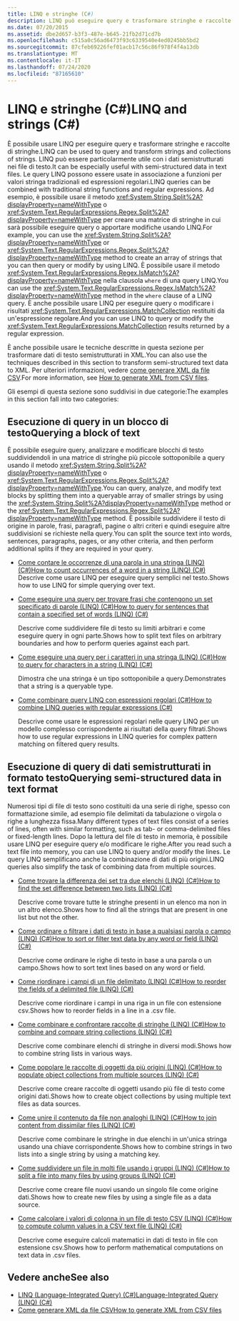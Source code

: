 ```yaml
---
title: LINQ e stringhe (C#)
description: LINQ può eseguire query e trasformare stringhe e raccolte di stringhe. È possibile combinare query LINQ con funzioni stringa C# ed espressioni regolari.
ms.date: 07/20/2015
ms.assetid: dbe2d657-b3f3-487e-b645-21fb2d71cd7b
ms.openlocfilehash: c515a0c56ad6473f93c6339540e4ed0245bb5bd2
ms.sourcegitcommit: 87cfeb69226fef01acb17c56c86f978f4f4a13db
ms.translationtype: MT
ms.contentlocale: it-IT
ms.lasthandoff: 07/24/2020
ms.locfileid: "87165610"
---
```

# <a name="linq-and-strings-c"></a><span data-ttu-id="913ae-104">LINQ e stringhe (C#)</span><span class="sxs-lookup"><span data-stu-id="913ae-104">LINQ and strings (C#)</span></span>

<span data-ttu-id="913ae-105">È possibile usare LINQ per eseguire query e trasformare stringhe e raccolte di stringhe.</span><span class="sxs-lookup"><span data-stu-id="913ae-105">LINQ can be used to query and transform strings and collections of strings.</span></span> <span data-ttu-id="913ae-106">LINQ può essere particolarmente utile con i dati semistrutturati nei file di testo.</span><span class="sxs-lookup"><span data-stu-id="913ae-106">It can be especially useful with semi-structured data in text files.</span></span> <span data-ttu-id="913ae-107">Le query LINQ possono essere usate in associazione a funzioni per valori stringa tradizionali ed espressioni regolari.</span><span class="sxs-lookup"><span data-stu-id="913ae-107">LINQ queries can be combined with traditional string functions and regular expressions.</span></span> <span data-ttu-id="913ae-108">Ad esempio, è possibile usare il metodo <xref:System.String.Split%2A?displayProperty=nameWithType> o <xref:System.Text.RegularExpressions.Regex.Split%2A?displayProperty=nameWithType> per creare una matrice di stringhe in cui sarà possibile eseguire query o apportare modifiche usando LINQ.</span><span class="sxs-lookup"><span data-stu-id="913ae-108">For example, you can use the <xref:System.String.Split%2A?displayProperty=nameWithType> or <xref:System.Text.RegularExpressions.Regex.Split%2A?displayProperty=nameWithType> method to create an array of strings that you can then query or modify by using LINQ.</span></span> <span data-ttu-id="913ae-109">È possibile usare il metodo <xref:System.Text.RegularExpressions.Regex.IsMatch%2A?displayProperty=nameWithType> nella clausola `where` di una query LINQ.</span><span class="sxs-lookup"><span data-stu-id="913ae-109">You can use the <xref:System.Text.RegularExpressions.Regex.IsMatch%2A?displayProperty=nameWithType> method in the `where` clause of a LINQ query.</span></span> <span data-ttu-id="913ae-110">È anche possibile usare LINQ per eseguire query o modificare i risultati <xref:System.Text.RegularExpressions.MatchCollection> restituiti da un'espressione regolare.</span><span class="sxs-lookup"><span data-stu-id="913ae-110">And you can use LINQ to query or modify the <xref:System.Text.RegularExpressions.MatchCollection> results returned by a regular expression.</span></span>

<span data-ttu-id="913ae-111">È anche possibile usare le tecniche descritte in questa sezione per trasformare dati di testo semistrutturati in XML.</span><span class="sxs-lookup"><span data-stu-id="913ae-111">You can also use the techniques described in this section to transform semi-structured text data to XML.</span></span> <span data-ttu-id="913ae-112">Per ulteriori informazioni, vedere [come generare XML da file CSV](how-to-generate-xml-from-csv-files.md).</span><span class="sxs-lookup"><span data-stu-id="913ae-112">For more information, see [How to generate XML from CSV files](how-to-generate-xml-from-csv-files.md).</span></span>

<span data-ttu-id="913ae-113">Gli esempi di questa sezione sono suddivisi in due categorie:</span><span class="sxs-lookup"><span data-stu-id="913ae-113">The examples in this section fall into two categories:</span></span>

## <a name="querying-a-block-of-text"></a><span data-ttu-id="913ae-114">Esecuzione di query in un blocco di testo</span><span class="sxs-lookup"><span data-stu-id="913ae-114">Querying a block of text</span></span>

<span data-ttu-id="913ae-115">È possibile eseguire query, analizzare e modificare blocchi di testo suddividendoli in una matrice di stringhe più piccole sottoponibile a query usando il metodo <xref:System.String.Split%2A?displayProperty=nameWithType> o <xref:System.Text.RegularExpressions.Regex.Split%2A?displayProperty=nameWithType>.</span><span class="sxs-lookup"><span data-stu-id="913ae-115">You can query, analyze, and modify text blocks by splitting them into a queryable array of smaller strings by using the <xref:System.String.Split%2A?displayProperty=nameWithType> method or the <xref:System.Text.RegularExpressions.Regex.Split%2A?displayProperty=nameWithType> method.</span></span> <span data-ttu-id="913ae-116">È possibile suddividere il testo di origine in parole, frasi, paragrafi, pagine o altri criteri e quindi eseguire altre suddivisioni se richieste nella query.</span><span class="sxs-lookup"><span data-stu-id="913ae-116">You can split the source text into words, sentences, paragraphs, pages, or any other criteria, and then perform additional splits if they are required in your query.</span></span>

- [<span data-ttu-id="913ae-117">Come contare le occorrenze di una parola in una stringa (LINQ) (C#)</span><span class="sxs-lookup"><span data-stu-id="913ae-117">How to count occurrences of a word in a string (LINQ) (C#)</span></span>](how-to-count-occurrences-of-a-word-in-a-string-linq.md)  
  <span data-ttu-id="913ae-118">Descrive come usare LINQ per eseguire query semplici nel testo.</span><span class="sxs-lookup"><span data-stu-id="913ae-118">Shows how to use LINQ for simple querying over text.</span></span>

- [<span data-ttu-id="913ae-119">Come eseguire una query per trovare frasi che contengono un set specificato di parole (LINQ) (C#)</span><span class="sxs-lookup"><span data-stu-id="913ae-119">How to query for sentences that contain a specified set of words (LINQ) (C#)</span></span>](how-to-query-for-sentences-that-contain-a-specified-set-of-words-linq.md)

  <span data-ttu-id="913ae-120">Descrive come suddividere file di testo su limiti arbitrari e come eseguire query in ogni parte.</span><span class="sxs-lookup"><span data-stu-id="913ae-120">Shows how to split text files on arbitrary boundaries and how to perform queries against each part.</span></span>

- [<span data-ttu-id="913ae-121">Come eseguire una query per i caratteri in una stringa (LINQ) (C#)</span><span class="sxs-lookup"><span data-stu-id="913ae-121">How to query for characters in a string (LINQ) (C#)</span></span>](how-to-query-for-characters-in-a-string-linq.md)

  <span data-ttu-id="913ae-122">Dimostra che una stringa è un tipo sottoponibile a query.</span><span class="sxs-lookup"><span data-stu-id="913ae-122">Demonstrates that a string is a queryable type.</span></span>

- [<span data-ttu-id="913ae-123">Come combinare query LINQ con espressioni regolari (C#)</span><span class="sxs-lookup"><span data-stu-id="913ae-123">How to combine LINQ queries with regular expressions (C#)</span></span>](how-to-combine-linq-queries-with-regular-expressions.md)

  <span data-ttu-id="913ae-124">Descrive come usare le espressioni regolari nelle query LINQ per un modello complesso corrispondente ai risultati della query filtrati.</span><span class="sxs-lookup"><span data-stu-id="913ae-124">Shows how to use regular expressions in LINQ queries for complex pattern matching on filtered query results.</span></span>

## <a name="querying-semi-structured-data-in-text-format"></a><span data-ttu-id="913ae-125">Esecuzione di query di dati semistrutturati in formato testo</span><span class="sxs-lookup"><span data-stu-id="913ae-125">Querying semi-structured data in text format</span></span>

<span data-ttu-id="913ae-126">Numerosi tipi di file di testo sono costituiti da una serie di righe, spesso con formattazione simile, ad esempio file delimitati da tabulazione o virgola o righe a lunghezza fissa.</span><span class="sxs-lookup"><span data-stu-id="913ae-126">Many different types of text files consist of a series of lines, often with similar formatting, such as tab- or comma-delimited files or fixed-length lines.</span></span> <span data-ttu-id="913ae-127">Dopo la lettura del file di testo in memoria, è possibile usare LINQ per eseguire query e/o modificare le righe.</span><span class="sxs-lookup"><span data-stu-id="913ae-127">After you read such a text file into memory, you can use LINQ to query and/or modify the lines.</span></span> <span data-ttu-id="913ae-128">Le query LINQ semplificano anche la combinazione di dati di più origini.</span><span class="sxs-lookup"><span data-stu-id="913ae-128">LINQ queries also simplify the task of combining data from multiple sources.</span></span>

- [<span data-ttu-id="913ae-129">Come trovare la differenza dei set tra due elenchi (LINQ) (C#)</span><span class="sxs-lookup"><span data-stu-id="913ae-129">How to find the set difference between two lists (LINQ) (C#)</span></span>](how-to-find-the-set-difference-between-two-lists-linq.md)

  <span data-ttu-id="913ae-130">Descrive come trovare tutte le stringhe presenti in un elenco ma non in un altro elenco.</span><span class="sxs-lookup"><span data-stu-id="913ae-130">Shows how to find all the strings that are present in one list but not the other.</span></span>

- [<span data-ttu-id="913ae-131">Come ordinare o filtrare i dati di testo in base a qualsiasi parola o campo (LINQ) (C#)</span><span class="sxs-lookup"><span data-stu-id="913ae-131">How to sort or filter text data by any word or field (LINQ) (C#)</span></span>](how-to-sort-or-filter-text-data-by-any-word-or-field-linq.md)

  <span data-ttu-id="913ae-132">Descrive come ordinare le righe di testo in base a una parola o un campo.</span><span class="sxs-lookup"><span data-stu-id="913ae-132">Shows how to sort text lines based on any word or field.</span></span>

- [<span data-ttu-id="913ae-133">Come riordinare i campi di un file delimitato (LINQ) (C#)</span><span class="sxs-lookup"><span data-stu-id="913ae-133">How to reorder the fields of a delimited file (LINQ) (C#)</span></span>](how-to-reorder-the-fields-of-a-delimited-file-linq.md)

  <span data-ttu-id="913ae-134">Descrive come riordinare i campi in una riga in un file con estensione csv.</span><span class="sxs-lookup"><span data-stu-id="913ae-134">Shows how to reorder fields in a line in a .csv file.</span></span>

- [<span data-ttu-id="913ae-135">Come combinare e confrontare raccolte di stringhe (LINQ) (C#)</span><span class="sxs-lookup"><span data-stu-id="913ae-135">How to combine and compare string collections (LINQ) (C#)</span></span>](how-to-combine-and-compare-string-collections-linq.md)

  <span data-ttu-id="913ae-136">Descrive come combinare elenchi di stringhe in diversi modi.</span><span class="sxs-lookup"><span data-stu-id="913ae-136">Shows how to combine string lists in various ways.</span></span>

- [<span data-ttu-id="913ae-137">Come popolare le raccolte di oggetti da più origini (LINQ) (C#)</span><span class="sxs-lookup"><span data-stu-id="913ae-137">How to populate object collections from multiple sources (LINQ) (C#)</span></span>](how-to-populate-object-collections-from-multiple-sources-linq.md)

  <span data-ttu-id="913ae-138">Descrive come creare raccolte di oggetti usando più file di testo come origini dati.</span><span class="sxs-lookup"><span data-stu-id="913ae-138">Shows how to create object collections by using multiple text files as data sources.</span></span>

- [<span data-ttu-id="913ae-139">Come unire il contenuto da file non analoghi (LINQ) (C#)</span><span class="sxs-lookup"><span data-stu-id="913ae-139">How to join content from dissimilar files (LINQ) (C#)</span></span>](how-to-join-content-from-dissimilar-files-linq.md)
  
  <span data-ttu-id="913ae-140">Descrive come combinare le stringhe in due elenchi in un'unica stringa usando una chiave corrispondente.</span><span class="sxs-lookup"><span data-stu-id="913ae-140">Shows how to combine strings in two lists into a single string by using a matching key.</span></span>

- [<span data-ttu-id="913ae-141">Come suddividere un file in molti file usando i gruppi (LINQ) (C#)</span><span class="sxs-lookup"><span data-stu-id="913ae-141">How to split a file into many files by using groups (LINQ) (C#)</span></span>](how-to-split-a-file-into-many-files-by-using-groups-linq.md)
  
  <span data-ttu-id="913ae-142">Descrive come creare file nuovi usando un singolo file come origine dati.</span><span class="sxs-lookup"><span data-stu-id="913ae-142">Shows how to create new files by using a single file as a data source.</span></span>

- [<span data-ttu-id="913ae-143">Come calcolare i valori di colonna in un file di testo CSV (LINQ) (C#)</span><span class="sxs-lookup"><span data-stu-id="913ae-143">How to compute column values in a CSV text file (LINQ) (C#)</span></span>](how-to-compute-column-values-in-a-csv-text-file-linq.md)
  
  <span data-ttu-id="913ae-144">Descrive come eseguire calcoli matematici in dati di testo in file con estensione csv.</span><span class="sxs-lookup"><span data-stu-id="913ae-144">Shows how to perform mathematical computations on text data in .csv files.</span></span>

## <a name="see-also"></a><span data-ttu-id="913ae-145">Vedere anche</span><span class="sxs-lookup"><span data-stu-id="913ae-145">See also</span></span>

- [<span data-ttu-id="913ae-146">LINQ (Language-Integrated Query) (C#)</span><span class="sxs-lookup"><span data-stu-id="913ae-146">Language-Integrated Query (LINQ) (C#)</span></span>](index.md)
- [<span data-ttu-id="913ae-147">Come generare XML da file CSV</span><span class="sxs-lookup"><span data-stu-id="913ae-147">How to generate XML from CSV files</span></span>](how-to-generate-xml-from-csv-files.md)
